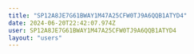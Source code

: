 ```yaml
---
title: "SP12A8JE7G61BWAY1M47A25CFW0TJ9A6QQB1ATYD4"
date: 2024-06-20T22:42:07.974Z
user: SP12A8JE7G61BWAY1M47A25CFW0TJ9A6QQB1ATYD4
layout: "users"
---
```

    